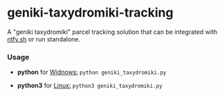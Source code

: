 # geniki-taxydromiki-tracking

A "geniki taxydromiki" parcel tracking solution that can be integrated with [ntfy.sh](http://ntfy.sh) or run standalone.

### Usage

- **python** for <ins>Widnows:</ins> `python geniki_taxydromiki.py`

- **python3** for <ins>Linux:</ins> `python3 geniki_taxydromiki.py`
